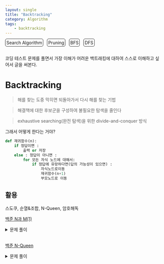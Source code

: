 ```yaml
---
layout: single
title: "Backtracking"
category: Algorithm
tags:
    - backtracking
---
```

<div>
<span style= "padding:3px; border:1px solid; border-radius:5px;">Search Algorithm</span> &nbsp;
<span style= "padding:3px; border:1px solid; border-radius:5px;">Pruning</span> &nbsp;
<span style= "padding:3px; border:1px solid; border-radius:5px;">BFS</span> &nbsp;
<span style= "padding:3px; border:1px solid; border-radius:5px;">DFS</span> &nbsp;
</div><br/>

코딩 테스트 문제를 풀면서 가장 이해가 어려운 백트래킹에 대하여 스스로 이해하고 싶어서 글을 써본다.

# Backtracking

> 해를 찾는 도중 막히면 되돌아가서 다시 해를 찾는 기법

> 해결책에 대한 후보군을 구성하여 불필요한 탐색을 줄인다

> exhaustive searching(완전 탐색)을 위한 divide-and-conquer 방식

그래서 어떻게 한다는 거야?

```python
def 재귀함수(n):
	if 정답이면 :
		출력 or 저장
	else : 정답이 아니면 :
		for 모든 자식 노드에 대해서:
			if 정답에 유망하다면(답의 가능성이 있으면) :
				자식노드로이동
				재귀함수(n+1)
				부모노드로 이동
```

## 활용
스도쿠, 순열&조합, N-Queen, 암호해독

[백준 N과 M(1)](https://www.acmicpc.net/problem/15649)
<details>
<summary>문제 풀이</summary>

```python
N, M = map(int, input().split())
ans = []

def backtrack():
    if len(ans) == M: # 배열의 길이를 확인(재귀함수를 마치는 조건)
        print(*ans)
        return 

    for i in range(1, N+1): # 1 ~ N 까지
        if i not in ans: # 중복 확인(백트래킹에서의 한정 조건)
            ans.append(i) # 배열 추가
            backtrack() # 백트래킹
            ans.pop() # 전 단계로 이동
    return

backtrack()
```
</details>
<br/>

[백준 N-Queen](https://www.acmicpc.net/problem/9663)
<details>
<summary>문제 풀이</summary>

</details>
